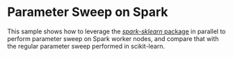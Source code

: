 # Parameter Sweep on Spark

This sample shows how to leverage the [_spark-sklearn_ package](https://spark-packages.org/package/databricks/spark-sklearn) in parallel to perform parameter sweep on Spark worker nodes, and compare that with the regular parameter sweep performed in scikit-learn.
